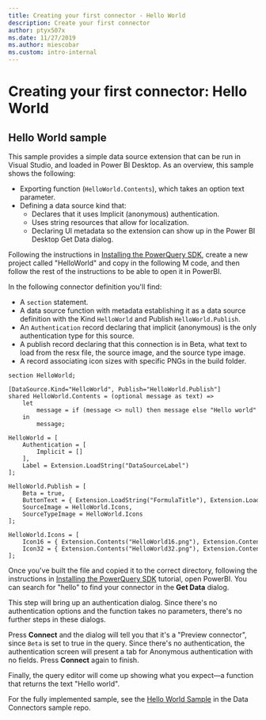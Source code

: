 ```yaml
---
title: Creating your first connector - Hello World
description: Create your first connector
author: ptyx507x
ms.date: 11/27/2019
ms.author: miescobar
ms.custom: intro-internal
---
```


# Creating your first connector: Hello World

## Hello World sample
This sample provides a simple data source extension that can be run in Visual Studio, and loaded in Power BI Desktop. As an overview, this sample shows the following:
* Exporting function (`HelloWorld.Contents`), which takes an option text parameter.
* Defining a data source kind that:
    * Declares that it uses Implicit (anonymous) authentication.
    * Uses string resources that allow for localization.
    * Declaring UI metadata so the extension can show up in the Power BI Desktop Get Data dialog.

Following the instructions in [Installing the PowerQuery SDK](InstallingSDK.md), create a new project called "HelloWorld" and copy in the following M code, and then follow the rest of the instructions to be able to open it in PowerBI.

In the following connector definition you'll find:
* A `section` statement.
* A data source function with metadata establishing it as a data source definition with the Kind `HelloWorld` and Publish `HelloWorld.Publish`.
* An `Authentication` record declaring that implicit (anonymous) is the only authentication type for this source.
* A publish record declaring that this connection is in Beta, what text to load from the resx file, the source image, and the source type image.
* A record associating icon sizes with specific PNGs in the build folder.

```
section HelloWorld;
 
[DataSource.Kind="HelloWorld", Publish="HelloWorld.Publish"]
shared HelloWorld.Contents = (optional message as text) =>
    let
        message = if (message <> null) then message else "Hello world"
    in
        message;
 
HelloWorld = [
    Authentication = [
        Implicit = []
    ],
    Label = Extension.LoadString("DataSourceLabel")
];
 
HelloWorld.Publish = [
    Beta = true,
    ButtonText = { Extension.LoadString("FormulaTitle"), Extension.LoadString("FormulaHelp") },
    SourceImage = HelloWorld.Icons,
    SourceTypeImage = HelloWorld.Icons
];
 
HelloWorld.Icons = [
    Icon16 = { Extension.Contents("HelloWorld16.png"), Extension.Contents("HelloWorld20.png"), Extension.Contents("HelloWorld24.png"), Extension.Contents("HelloWorld32.png") },
    Icon32 = { Extension.Contents("HelloWorld32.png"), Extension.Contents("HelloWorld40.png"), Extension.Contents("HelloWorld48.png"), Extension.Contents("HelloWorld64.png") }
];
```

Once you've built the file and copied it to the correct directory, following the instructions in [Installing the PowerQuery SDK](InstallingSDK.md) tutorial, open PowerBI. You can search for "hello" to find your connector in the **Get Data** dialog. 



This step will bring up an authentication dialog. Since there's no authentication options and the function takes no parameters, there's no further steps in these dialogs.



Press **Connect** and the dialog will tell you that it's a "Preview connector", since `Beta` is set to true in the query. Since there's no authentication, the authentication screen will present a tab for Anonymous authentication with no fields. Press **Connect** again to finish.

Finally, the query editor will come up showing what you expect&mdash;a function that returns the text "Hello world".

For the fully implemented sample, see the [Hello World Sample](https://github.com/Microsoft/DataConnectors/tree/master/samples/HelloWorld) in the Data Connectors sample repo.
